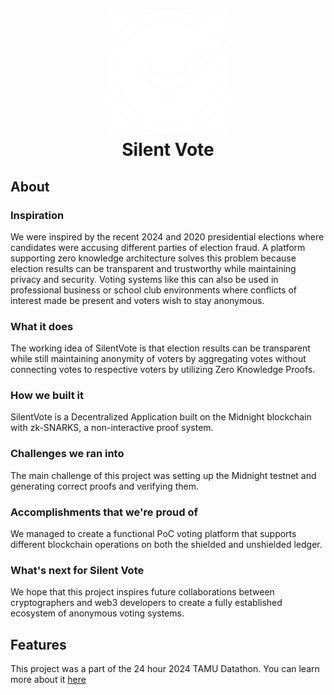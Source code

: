 <h1 align="center">
    <img src="https://raw.githubusercontent.com/SriramGaddam5/SilentVote/refs/heads/main/frontend/public/logo512.png" alt="Silent Vote Logo" width="200">
  <br>
  Silent Vote
</h1>

## About

### Inspiration

We were inspired by the recent 2024 and 2020 presidential elections where candidates were accusing different parties of election fraud. A platform supporting zero knowledge architecture solves this problem because election results can be transparent and trustworthy while maintaining privacy and security. Voting systems like this can also be used in professional business or school club environments where conflicts of interest made be present and voters wish to stay anonymous.

### What it does

The working idea of SilentVote is that election results can be transparent while still maintaining anonymity of voters by aggregating votes without connecting votes to respective voters by utilizing Zero Knowledge Proofs.

### How we built it

SilentVote is a Decentralized Application built on the Midnight blockchain with zk-SNARKS, a non-interactive proof system.

### Challenges we ran into

The main challenge of this project was setting up the Midnight testnet and generating correct proofs and verifying them.

### Accomplishments that we're proud of

We managed to create a functional PoC voting platform that supports different blockchain operations on both the shielded and unshielded ledger.

### What's next for Silent Vote

We hope that this project inspires future collaborations between cryptographers and web3 developers to create a fully established ecosystem of anonymous voting systems.

## Features

This project was a part of the 24 hour 2024 TAMU Datathon. You can learn more about it [here](https://www.tamudatathon.com/)
